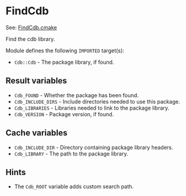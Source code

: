 # FindCdb

See: [FindCdb.cmake](https://github.com/petk/php-build-system/tree/master/cmake/cmake/modules/FindCdb.cmake)

Find the cdb library.

Module defines the following `IMPORTED` target(s):

* `Cdb::Cdb` - The package library, if found.

## Result variables

* `Cdb_FOUND` - Whether the package has been found.
* `Cdb_INCLUDE_DIRS` - Include directories needed to use this package.
* `Cdb_LIBRARIES` - Libraries needed to link to the package library.
* `Cdb_VERSION` - Package version, if found.

## Cache variables

* `Cdb_INCLUDE_DIR` - Directory containing package library headers.
* `Cdb_LIBRARY` - The path to the package library.

## Hints

* The `Cdb_ROOT` variable adds custom search path.
